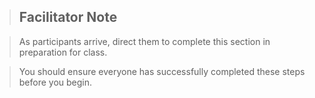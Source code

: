 > ## Facilitator Note

> As participants arrive, direct them to complete this section in preparation for class.

> You should ensure everyone has successfully completed these steps before you begin.
